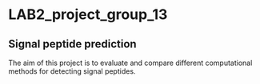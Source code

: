 # LAB2_project_group_13

## Signal peptide prediction

The aim of this project is to evaluate and compare different computational methods for detecting signal peptides.

